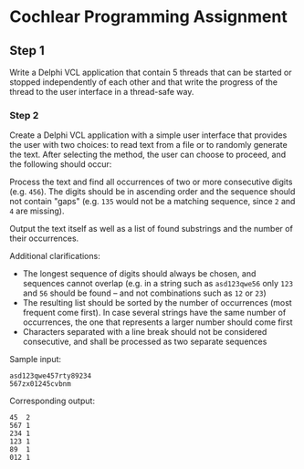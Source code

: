 # Cochlear Programming Assignment

## Step 1

Write a Delphi VCL application that contain 5 threads that can be started or stopped independently of each other and that write the progress of the thread to the user interface in a thread-safe way.

### Step 2

Create a Delphi VCL application with a simple user interface that provides the user with two choices: to read text from a file or to randomly generate the text. After selecting the method, the user can choose to proceed, and the following should occur:

Process the text and find all occurrences of two or more consecutive digits (e.g. `456`). The digits should be in ascending order and the sequence should not contain "gaps" (e.g. `135` would not be a matching sequence, since `2` and `4` are missing).

Output the text itself as well as a list of found substrings and the number of their occurrences.

Additional clarifications:
* The longest sequence of digits should always be chosen, and sequences cannot overlap (e.g. in a string such as `asd123qwe56` only `123` and `56` should be found – and not combinations such as `12` or `23`)
* The resulting list should be sorted by the number of occurrences (most frequent come first). In case several strings have the same number of occurrences, the one that represents a larger number should come first
* Characters separated with a line break should not be considered consecutive, and shall be processed as two separate sequences

Sample input:
```
asd123qwe457rty89234
567zx01245cvbnm
```

Corresponding output:
```
45  2
567 1
234 1
123 1
89  1
012 1
```
